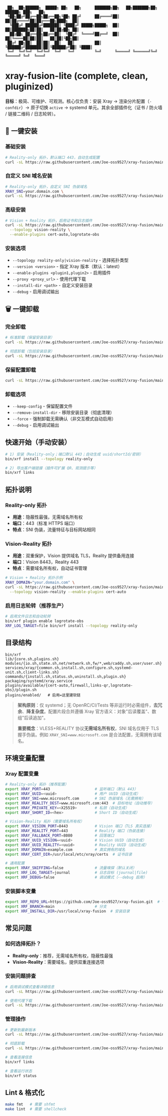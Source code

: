 ```
 ██╗  ██╗██████╗  █████╗ ██╗   ██╗      ███████╗██╗   ██╗███████╗██╗ ██████╗ ███╗   ██╗
 ╚██╗██╔╝██╔══██╗██╔══██╗╚██╗ ██╔╝      ██╔════╝██║   ██║██╔════╝██║██╔═══██╗████╗  ██║
  ╚███╔╝ ██████╔╝███████║ ╚████╔╝ █████╗█████╗  ██║   ██║███████╗██║██║   ██║██╔██╗ ██║
  ██╔██╗ ██╔══██╗██╔══██║  ╚██╔╝  ╚════╝██╔══╝  ██║   ██║╚════██║██║██║   ██║██║╚██╗██║
 ██╔╝ ██╗██║  ██║██║  ██║   ██║         ██║     ╚██████╔╝███████║██║╚██████╔╝██║ ╚████║
 ╚═╝  ╚═╝╚═╝  ╚═╝╚═╝  ╚═╝   ╚═╝         ╚═╝      ╚═════╝ ╚══════╝╚═╝ ╚═════╝ ╚═╝  ╚═══╝
```

# xray-fusion-lite (complete, clean, pluginized)

**目标**：极简、可维护、可观测。核心仅负责：安装 Xray → 渲染分片配置（`-confdir`）→ 原子切换 `active` → systemd 单元。其余全部插件化（证书 / 防火墙 / 链接二维码 / 日志轮转）。

## 🚀 一键安装

### 基础安装
```bash
# Reality-only 拓扑，默认端口 443，自动生成配置
curl -sL https://raw.githubusercontent.com/Joe-oss9527/xray-fusion/main/install.sh | bash
```

### 自定义 SNI 域名安装
```bash
# Reality-only 拓扑，自定义 SNI 伪装域名
XRAY_SNI=your.domain.com \
curl -sL https://raw.githubusercontent.com/Joe-oss9527/xray-fusion/main/install.sh | bash
```

### 高级安装
```bash
# Vision + Reality 拓扑，启用证书和日志插件
curl -sL https://raw.githubusercontent.com/Joe-oss9527/xray-fusion/main/install.sh | bash -s -- \
  --topology vision-reality \
  --enable-plugins cert-auto,logrotate-obs
```

### 安装选项
- `--topology reality-only|vision-reality` - 选择拓扑类型
- `--version <version>` - 指定 Xray 版本（默认：latest）
- `--enable-plugins <plugin1,plugin2>` - 启用插件
- `--proxy <proxy_url>` - 使用代理下载
- `--install-dir <path>` - 自定义安装目录
- `--debug` - 启用调试输出

## 🗑️ 一键卸载

### 完全卸载
```bash
# 标准卸载（保留安装目录）
curl -sL https://raw.githubusercontent.com/Joe-oss9527/xray-fusion/main/uninstall.sh | bash

# 彻底卸载（包括安装目录）
curl -sL https://raw.githubusercontent.com/Joe-oss9527/xray-fusion/main/uninstall.sh | bash -s -- --remove-install-dir
```

### 保留配置卸载
```bash
curl -sL https://raw.githubusercontent.com/Joe-oss9527/xray-fusion/main/uninstall.sh | bash -s -- --keep-config
```

### 卸载选项
- `--keep-config` - 保留配置文件
- `--remove-install-dir` - 移除安装目录（彻底清理）
- `--force` - 强制卸载无需确认（非交互模式自动启用）
- `--debug` - 启用调试输出

## 快速开始（手动安装）

```bash
# 1) 安装（Reality-only；端口默认 443；自动生成 uuid/shortId/密钥）
bin/xrf install --topology reality-only

# 2) 导出客户端链接（插件可扩展 QR、观测提示等）
bin/xrf links
```

## 拓扑说明

### Reality-only 拓扑
- **用途**：隐蔽性最强，无需域名所有权
- **端口**：443（标准 HTTPS 端口）
- **特点**：SNI 伪装，流量特征与目标网站相同

### Vision-Reality 拓扑
- **用途**：双重保护，Vision 提供域名 TLS，Reality 提供备用连接
- **端口**：Vision 8443，Reality 443
- **特点**：需要域名所有权，自动证书管理

```bash
# Vision + Reality 拓扑示例
XRAY_DOMAIN="your.domain.com" \
curl -sL https://raw.githubusercontent.com/Joe-oss9527/xray-fusion/main/install.sh | bash -s -- \
  --topology vision-reality --enable-plugins cert-auto
```

### 启用日志轮转（推荐生产）
```bash
# 启用文件日志和自动轮转
bin/xrf plugin enable logrotate-obs
XRF_LOG_TARGET=file bin/xrf install --topology reality-only
```

## 目录结构
```
bin/xrf
lib/{core.sh,plugins.sh}
modules/{io.sh,state.sh,net/network.sh,fw/*,web/caddy.sh,user/user.sh}
services/xray/{common.sh,install.sh,configure.sh,systemd-unit.sh,client-links.sh}
commands/{install.sh,status.sh,uninstall.sh,plugin.sh}
packaging/systemd/xray.service
plugins/available/{cert-auto,firewall,links-qr,logrotate-obs}/plugin.sh
plugins/enabled/   # 启用=这里建软链
```

> **架构原则**：仅 systemd；无 OpenRC/CI/Tests 等非运行时必需组件，**去冗余**、**降复杂度**。配置片段合并遵循 Xray 官方语义：对象"后读覆盖"、数组"后读追加"。
>
> **重要概念**：VLESS+REALITY 协议**无需域名所有权**，SNI 域名仅用于 TLS 握手伪装。例如 `XRAY_SNI=www.microsoft.com` 是合法配置，无需拥有该域名。

## 环境变量配置

### Xray 配置变量
```bash
# Reality-only 拓扑（推荐配置）
export XRAY_PORT=443                    # 监听端口（默认 443）
export XRAY_UUID=<uuid>                 # 用户 UUID（自动生成）
export XRAY_SNI=www.microsoft.com       # SNI 伪装域名（无需拥有）
export XRAY_REALITY_DEST=www.microsoft.com:443  # 目标地址（自动推导）
export XRAY_PRIVATE_KEY=<X25519>        # 私钥（自动生成）
export XRAY_SHORT_ID=<hex>              # Short ID（自动生成）

# Vision-Reality 拓扑（需要域名所有权）
export XRAY_VISION_PORT=8443            # Vision 端口（TLS 真实连接）
export XRAY_REALITY_PORT=443            # Reality 端口（伪装连接）
export XRAY_FALLBACK_PORT=8080          # 回落端口
export XRAY_UUID_VISION=<uuid>          # Vision UUID（自动生成）
export XRAY_UUID_REALITY=<uuid>         # Reality UUID（自动生成）
export XRAY_DOMAIN=example.com          # 真实拥有的域名
export XRAY_CERT_DIR=/usr/local/etc/xray/certs  # 证书目录

# 通用配置
export XRAY_SNIFFING=false              # 流量嗅探（默认关闭）
export XRF_LOG_TARGET=journal           # 日志目标 (journal|file)
export XRF_DEBUG=false                  # 调试模式（--debug 启用）
```

### 安装脚本变量
```bash
export XRF_REPO_URL=https://github.com/Joe-oss9527/xray-fusion.git  # 仓库地址
export XRF_BRANCH=main                  # 分支
export XRF_INSTALL_DIR=/usr/local/xray-fusion  # 安装目录
```

## 常见问题

### 如何选择拓扑？
- **Reality-only**：推荐，无需域名所有权，隐蔽性最强
- **Vision-Reality**：需要域名，提供双重连接选项

### 安装问题排查
```bash
# 启用调试模式查看详细信息
curl -sL https://raw.githubusercontent.com/Joe-oss9527/xray-fusion/main/install.sh | bash -s -- --debug

# 使用代理下载
curl -sL https://raw.githubusercontent.com/Joe-oss9527/xray-fusion/main/install.sh | bash -s -- --proxy http://127.0.0.1:1080
```

### 管理操作
```bash
# 更新到最新版本
curl -sL https://raw.githubusercontent.com/Joe-oss9527/xray-fusion/main/install.sh | bash

# 彻底卸载
curl -sL https://raw.githubusercontent.com/Joe-oss9527/xray-fusion/main/uninstall.sh | bash -s -- --remove-install-dir

# 查看连接信息
bin/xrf links

# 查看运行状态
bin/xrf status
```

## Lint & 格式化
```bash
make fmt   # 需要 shfmt
make lint  # 需要 shellcheck
```
